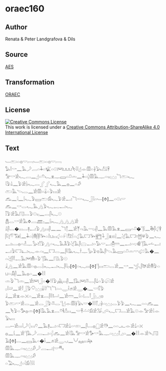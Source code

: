 # oraec160

## Author

Renata & Peter Landgrafova & Dils

## Source

[AES](https://github.com/simondschweitzer/aes)

## Transformation

[ORAEC](https://oraec.github.io/)

## License

<a rel="license" href="http://creativecommons.org/licenses/by-sa/4.0/"><img alt="Creative Commons License" style="border-width:0" src="https://i.creativecommons.org/l/by-sa/4.0/88x31.png" /></a><br />This work is licensed under a <a rel="license" href="http://creativecommons.org/licenses/by-sa/4.0/">Creative Commons Attribution-ShareAlike 4.0 International License</a>

## Text

𓄑𓂧𓏏𓊖𓎟𓇯𓄑𓂧𓏏𓊖𓎟𓇯<br>
𓅃𓎛𓎡𓈖𓅓𓌳𓐙𓏏𓇓𓏏𓆤𓏏𓇳𓋞𓂓𓂓𓂓𓌸𓇋𓇋𓊨𓁹𓏃𓏏𓋀𓅂𓀭𓏙𓋹<br>
𓅡𓎡𓀀𓆑𓐙𓈖𓊨𓏏𓄣𓆑𓁷𓊃𓈙𓏏𓍔𓏛𓈖𓇓𓏏𓐬𓏃𓅓𓊃𓏏𓏭𓈉𓆓𓂧𓆑<br>
𓇋𓅱𓏙𓈖𓅱𓀀𓍛𓏤𓆑𓂋𓂾𓂾𓆑𓅓𓈖𓐍𓈖𓏏𓀔<br>
𓂧𓅓𓌪𓂋𓈖𓀀𓏃𓏏𓏇𓏏𓅱𓏥𓀀<br>
𓃹𓈖𓇋𓈖𓍛𓆑𓅱𓈙𓂧𓀁𓆑𓅱𓀀𓂝𓆓𓎙𓆑𓃀𓇋𓏏𓄑[⯑]𓈖𓏏𓇳𓏤𓎟<br>
𓃹𓈖𓎡𓂋𓆑𓅓𓂻𓅱𓆑𓉻𓂝𓆑<br>
𓎿𓅱𓀀𓅓𓉔𓂋𓅱𓇳𓏤𓊪𓈖𓂋𓋴𓆑𓇳<br>
𓆣𓂋𓎡𓀀𓅓⯑𓐙𓊏𓊪𓈖𓍛𓏤𓆑𓂻𓂻𓂻𓀀<br>
𓏙𓋴𓂋�𓏥𓂋𓊢𓂝𓅱𓂻𓏥𓋴𓈖𓈖𓆓𓐩𓈖𓀀𓊑𓏏𓏤𓅓𓂸𓏤𓋴𓈖𓅓𓏃𓅓𓁷𓈖𓈙𓏏𓍔�𓊹𓍛𓈖𓇗𓋴𓋑𓇉𓋴𓋔𓎸𓃝𓍛𓈖𓇓𓏏𓍛𓄟𓋴𓋴𓅨𓏏𓎛𓂓𓏥𓋑𓏏𓍯𓀗𓌉𓏏𓋑𓅓𓉐𓅨𓉭𓇑𓃀𓁷𓁶𓍛𓈖𓋔𓅓𓉐𓏌𓉯𓋬𓅱𓈖𓆑𓂝𓏤𓂋𓐍𓏏𓁐𓊃𓅭𓀹𓅱𓂻𓏏𓆑𓅓𓌥𓅱𓋔𓅓𓋴𓈍𓂝𓏏𓅃𓎟𓂝𓉥𓏠𓈖𓂝𓏏𓂑𓁔𓊹𓅓𓌡𓂝𓂝𓅱𓉐𓂞𓆑𓁹𓏏𓏤𓈖𓉐𓂋𓈖𓋴𓇋𓅓𓆑𓌂𓊃𓅭𓅱𓊖𓅓𓋴𓌫𓅓𓈙𓏏𓍔𓏛𓎟𓅾𓅓�𓈖𓏏𓋔𓋴𓍋𓉻𓅓𓋞𓄟𓏏𓅱𓊹𓅓𓈖𓉔𓊪𓅱𓇳<br>
𓇍𓂻𓈖𓀀𓅓𓏃𓏏𓐍𓂋𓍛𓏤𓆑𓂝𓆑𓋴𓇋𓊪𓏤[⯑]𓏏𓆑𓏥[⯑]𓊹𓏥𓂧𓂋𓀀𓈖𓎡𓈖𓂿𓋴𓌗𓀀𓄟𓅱𓏏𓂓𓏏𓀋𓋴𓈖𓅓𓐍𓏏𓈖�𓎛𓎛<br>
𓏛𓅱𓆓𓏛𓈖𓀀𓋞𓃀𓏏�𓎗𓎛𓅱𓊲𓏥𓋴𓈖𓌀𓅓𓋞𓌨𓂋𓋴𓍑𓏏𓅱𓋨𓀀<br>
𓊪𓎛𓄖𓈖𓀀𓍋𓃀𓅱𓎶𓈉𓏇𓇋𓎗𓆓𓆓𓏏𓏏𓇾𓌢𓂉𓀀𓇾�𓏤𓈖𓎟𓏁𓅱<br>
𓇍𓈖𓀀𓁷𓁹𓏴𓏏𓈖𓀀𓁷𓂋𓋴𓎛𓂡𓈖𓀀𓏠𓈖𓇋𓏏𓊧𓂋𓍋𓃀𓈋𓊖<br>
𓅱𓂧𓎡𓀀𓂋𓈖𓀀𓂋𓃀𓅱𓌨𓂋𓊹𓊨𓁹𓏃𓋀𓅂𓎟�𓎛𓎛𓋾𓈎𓋀𓏏𓈉𓂋𓅱𓅱𓈖𓆑𓈖𓏏𓏏𓃹𓈖𓈖𓌸𓅱𓏏𓅜𓐍𓏛[⯑]𓇋𓅓𓅓𓁷𓂋𓄣𓌞𓀭𓏥𓈖𓎟𓋹𓏘𓏘𓀁𓀀𓅮𓈎𓏖𓆑𓉐𓂋𓀀𓅓𓇳𓁹𓅡𓀀𓇋𓁹𓅂𓏥<br>
𓂋𓍿𓀀𓏥𓇋𓌳𓆭𓏥𓄣𓈖𓅓𓊢𓂝𓏏𓉐𓀀𓍑𓏏𓂩𓈖𓋴𓂋𓐍𓉸𓀀𓇥𓈖𓏏𓏏𓂜𓁹𓀀𓍑𓏏𓏴<br>
𓐍𓈖𓌰𓈖𓀀𓊹𓅓𓌳𓐙𓂝𓏏𓆄𓃹𓈖𓀀𓇋𓅓𓅡𓎡𓀀𓅜𓎡𓅓𓊃𓏏𓈉𓋾𓈎𓏏𓈖�𓎛𓎛𓁹𓀀𓊦𓉔𓄿[⯑]𓂋𓈖𓈙𓅓𓏏�𓌢𓈖𓂉𓀀𓇾𓈅𓏤𓈖𓄋𓈐𓏥𓃧<br>
𓏃𓅓𓊃𓏏𓏭𓈉𓀔𓌳𓐙𓂝𓊤𓎟𓄪𓏤<br>
𓏃𓅓𓊃𓏏𓏭𓈉𓀔<br>
𓏏𓅐𓆑𓊨𓏏𓇋𓀁𓍘𓇋𓇋<br>
